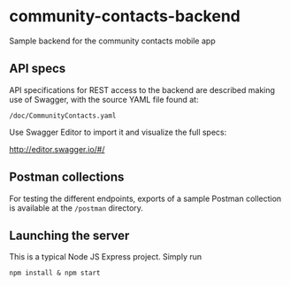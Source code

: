 # community-contacts-backend
Sample backend for the community contacts mobile app

## API specs
API specifications for REST access to the backend are described making use of Swagger, with the source YAML file found at:

`/doc/CommunityContacts.yaml`

Use Swagger Editor to import it and visualize the full specs:

http://editor.swagger.io/#/

## Postman collections

For testing the different endpoints, exports of a sample Postman collection is available at the `/postman` directory.

## Launching the server

This is a typical Node JS Express project. Simply run

`npm install & npm start`
